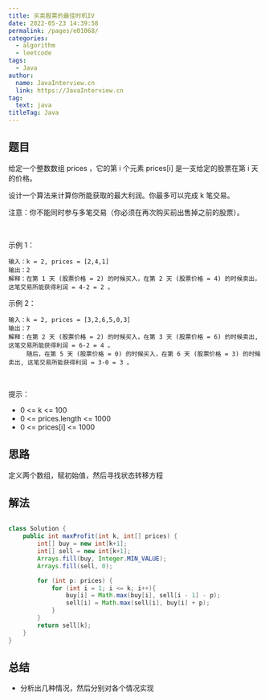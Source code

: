 ```yaml
---
title: 买卖股票的最佳时机IV
date: 2022-05-23 14:39:58
permalink: /pages/e01068/
categories: 
  - algorithm
  - leetcode
tags: 
  - Java
author: 
  name: JavaInterview.cn
  link: https://JavaInterview.cn
tag: 
  text: java
titleTag: Java
---
```




## 题目
给定一个整数数组 prices ，它的第 i 个元素 prices[i] 是一支给定的股票在第 i 天的价格。

设计一个算法来计算你所能获取的最大利润。你最多可以完成 k 笔交易。

注意：你不能同时参与多笔交易（你必须在再次购买前出售掉之前的股票）。

 

示例 1：

    输入：k = 2, prices = [2,4,1]
    输出：2
    解释：在第 1 天 (股票价格 = 2) 的时候买入，在第 2 天 (股票价格 = 4) 的时候卖出，这笔交易所能获得利润 = 4-2 = 2 。
示例 2：

    输入：k = 2, prices = [3,2,6,5,0,3]
    输出：7
    解释：在第 2 天 (股票价格 = 2) 的时候买入，在第 3 天 (股票价格 = 6) 的时候卖出, 这笔交易所能获得利润 = 6-2 = 4 。
         随后，在第 5 天 (股票价格 = 0) 的时候买入，在第 6 天 (股票价格 = 3) 的时候卖出, 这笔交易所能获得利润 = 3-0 = 3 。
 

提示：

- 0 <= k <= 100
- 0 <= prices.length <= 1000
- 0 <= prices[i] <= 1000



## 思路


定义两个数组，赋初始值，然后寻找状态转移方程

## 解法
```java

class Solution {
    public int maxProfit(int k, int[] prices) {
        int[] buy = new int[k+1];
        int[] sell = new int[k+1];
        Arrays.fill(buy, Integer.MIN_VALUE);
        Arrays.fill(sell, 0);

        for (int p: prices) {
            for (int i = 1; i <= k; i++){
                buy[i] = Math.max(buy[i], sell[i - 1] - p);  
                sell[i] = Math.max(sell[i], buy[i] + p);     
            }
        }
        return sell[k];
    }
}

```

## 总结

- 分析出几种情况，然后分别对各个情况实现 
